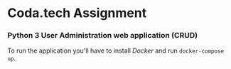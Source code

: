 # Coda.tech Assignment

### Python 3 User Administration web application (CRUD)

To run the application you'll have to install *Docker* and run `docker-compose up`.
